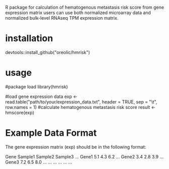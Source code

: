R package for calculation of hematogenous metastasis risk score from gene expression matrix
users can use both normalized microarray data and normalized bulk-level RNAseq TPM expression matrix.


# installation
devtools::install_github("oreolic/hmrisk")


# usage

#package load
library(hmrisk)

#load gene expression data
exp <- read.table("path/to/your/expression_data.txt", header = TRUE, sep = "\t", row.names = 1)
#calculate hematogenous metastasis risk score
result <- hmscore(exp)

# Example Data Format
The gene expression matrix (exp) should be in the following format:

Gene	Sample1	Sample2	Sample3	...
Gene1	5.1	4.3	6.2	...
Gene2	3.4	2.8	3.9	...
Gene3	7.2	6.5	8.0	...
...	...	...	...	...

